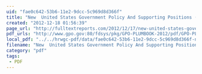 ```yaml
---
uid: "fae0c642-53b6-11e2-9dcc-5c969d8d366f"
title: "New  United States Government Policy And Supporting Positions (Plum Book), 2012 | Full Text Reports"
created: "2012-12-18 01:56:39"
page_url: "http://fulltextreports.com/2012/12/17/new-united-states-government-policy-and-supporting-positions-plum-book-2012/"
pdf_urls: "http://www.gpo.gov:80/fdsys/pkg/GPO-PLUMBOOK-2012/pdf/GPO-PLUMBOOK-2012.pdf"
local_pdf: "../../hrwgc-pdf/data/fae0c642-53b6-11e2-9dcc-5c969d8d366f-new-united-states-government-policy-and-supporting-positions-plum-book-2012-full-text-reports.pdf"
filename: "New  United States Government Policy And Supporting Positions (Plum Book), 2012 | Full Text Reports.html"
category: "pdf"
tags: 
 - PDF
---
```

